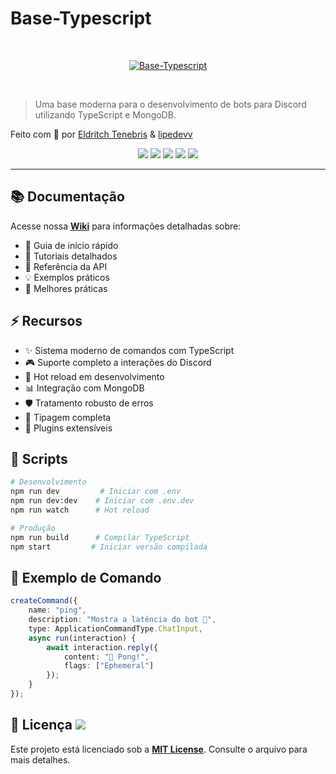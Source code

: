 # Base-Typescript

<br />
<p align="center">
<a href="https://discord.com/users/1226297864796246016" target="_blank">
  <img src="https://i.imgur.com/13PduII.png" alt="Base-Typescript">
</a>
</p>
<br />

> Uma base moderna para o desenvolvimento de bots para Discord utilizando TypeScript e MongoDB.

> <div align="center">
Feito com 💜 por <a href="https://github.com/Eldritch-Tenebris">Eldritch Tenebris</a> & <a href="https://github.com/lipedevv">lipedevv</a>
</div>

<div align="center">
   <img src="https://img.shields.io/badge/TypeScript-%23007ACC.svg?style=for-the-badge&logo=typescript&logoColor=white"/>
   <img src="https://img.shields.io/badge/Node.js-43853D?style=for-the-badge&logo=node.js&logoColor=white"/>
   <img src="https://img.shields.io/badge/Discord-7289DA?style=for-the-badge&logo=discord&logoColor=white"/>
   <img src="https://img.shields.io/badge/MongoDB-4EA94B?style=for-the-badge&logo=mongodb&logoColor=white"/>
   <img src="https://img.shields.io/badge/npm-CB3837?style=for-the-badge&logo=npm&logoColor=white"/>
</div>

---

## 📚 Documentação

Acesse nossa **[Wiki](https://github.com/Eldritch-Tenebris/Base-Typescript/wiki)** para informações detalhadas sobre:

- 🔰 Guia de início rápido
- 📖 Tutoriais detalhados
- 🔧 Referência da API
- 💡 Exemplos práticos
- 🌟 Melhores práticas

## ⚡ Recursos

- ✨ Sistema moderno de comandos com TypeScript
- 🎮 Suporte completo a interações do Discord
- 🔄 Hot reload em desenvolvimento
- 📊 Integração com MongoDB
- 🛡️ Tratamento robusto de erros
- 🎯 Tipagem completa
- 🔌 Plugins extensíveis

## 🚀 Scripts

```bash
# Desenvolvimento
npm run dev         # Iniciar com .env
npm run dev:dev    # Iniciar com .env.dev
npm run watch      # Hot reload

# Produção
npm run build      # Compilar TypeScript
npm start         # Iniciar versão compilada
``` 

## 📝 Exemplo de Comando

```ts
createCommand({
    name: "ping",
    description: "Mostra a latência do bot 🏓",
    type: ApplicationCommandType.ChatInput,
    async run(interaction) {
        await interaction.reply({ 
            content: "🏓 Pong!", 
            flags: ["Ephemeral"] 
        });
    }
});
```

## 📄 Licença <img src="https://img.shields.io/github/license/Eldritch-Tenebris/Base-Typescript?style=for-the-badge&cacheSeconds=60"/>

Este projeto está licenciado sob a **[MIT License](LICENSE)**. Consulte o arquivo para mais detalhes.
